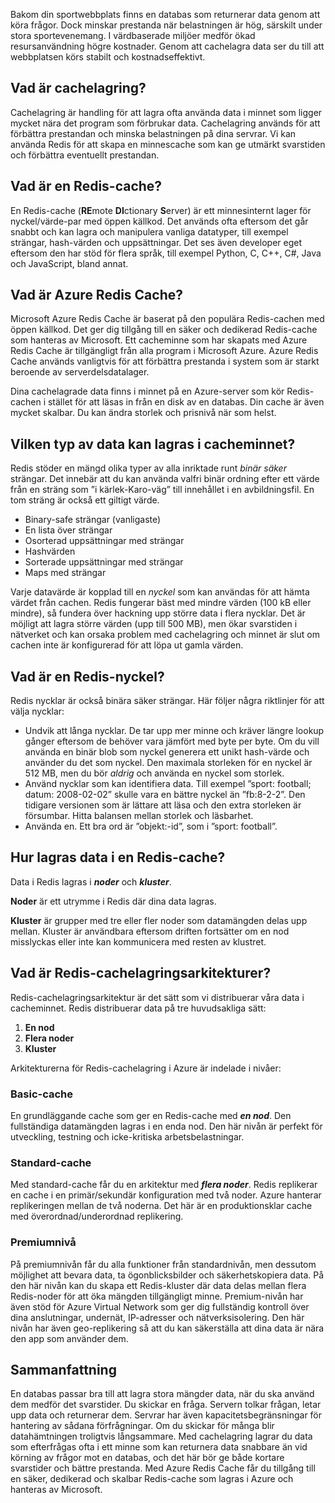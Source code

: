 Bakom din sportwebbplats finns en databas som returnerar data genom att köra frågor. Dock minskar prestanda när belastningen är hög, särskilt under stora sportevenemang. I värdbaserade miljöer medför ökad resursanvändning högre kostnader. Genom att cachelagra data ser du till att webbplatsen körs stabilt och kostnadseffektivt.

## <a name="what-is-caching"></a>Vad är cachelagring?

Cachelagring är handling för att lagra ofta använda data i minnet som ligger mycket nära det program som förbrukar data. Cachelagring används för att förbättra prestandan och minska belastningen på dina servrar. Vi kan använda Redis för att skapa en minnescache som kan ge utmärkt svarstiden och förbättra eventuellt prestandan.

## <a name="what-is-a-redis-cache"></a>Vad är en Redis-cache?

En Redis-cache (**RE**mote **DI**ctionary **S**erver) är ett minnesinternt lager för nyckel/värde-par med öppen källkod. Det används ofta eftersom det går snabbt och kan lagra och manipulera vanliga datatyper, till exempel strängar, hash-värden och uppsättningar. Det ses även developer eget eftersom den har stöd för flera språk, till exempel Python, C, C++, C#, Java och JavaScript, bland annat.

## <a name="what-is-azure-redis-cache"></a>Vad är Azure Redis Cache?

Microsoft Azure Redis Cache är baserat på den populära Redis-cachen med öppen källkod. Det ger dig tillgång till en säker och dedikerad Redis-cache som hanteras av Microsoft. Ett cacheminne som har skapats med Azure Redis Cache är tillgängligt från alla program i Microsoft Azure. Azure Redis Cache används vanligtvis för att förbättra prestanda i system som är starkt beroende av serverdelsdatalager.

Dina cachelagrade data finns i minnet på en Azure-server som kör Redis-cachen i stället för att läsas in från en disk av en databas. Din cache är även mycket skalbar. Du kan ändra storlek och prisnivå när som helst.

## <a name="what-type-of-data-can-be-stored-in-the-cache"></a>Vilken typ av data kan lagras i cacheminnet?

Redis stöder en mängd olika typer av alla inriktade runt _binär säker_ strängar. Det innebär att du kan använda valfri binär ordning efter ett värde från en sträng som ”i kärlek-Karo-väg” till innehållet i en avbildningsfil. En tom sträng är också ett giltigt värde.

- Binary-safe strängar (vanligaste)
- En lista över strängar
- Osorterad uppsättningar med strängar
- Hashvärden
- Sorterade uppsättningar med strängar
- Maps med strängar

Varje datavärde är kopplad till en _nyckel_ som kan användas för att hämta värdet från cachen. Redis fungerar bäst med mindre värden (100 kB eller mindre), så fundera över hackning upp större data i flera nycklar. Det är möjligt att lagra större värden (upp till 500 MB), men ökar svarstiden i nätverket och kan orsaka problem med cachelagring och minnet är slut om cachen inte är konfigurerad för att löpa ut gamla värden.

## <a name="what-is-a-redis-key"></a>Vad är en Redis-nyckel?
Redis nycklar är också binära säker strängar. Här följer några riktlinjer för att välja nycklar:

- Undvik att långa nycklar. De tar upp mer minne och kräver längre lookup gånger eftersom de behöver vara jämfört med byte per byte. Om du vill använda en binär blob som nyckel generera ett unikt hash-värde och använder du det som nyckel. Den maximala storleken för en nyckel är 512 MB, men du bör _aldrig_ och använda en nyckel som storlek.
- Använd nycklar som kan identifiera data. Till exempel ”sport: football; datum: 2008-02-02” skulle vara en bättre nyckel än ”fb:8-2-2”. Den tidigare versionen som är lättare att läsa och den extra storleken är försumbar. Hitta balansen mellan storlek och läsbarhet.
- Använda en. Ett bra ord är ”objekt:-id”, som i ”sport: football”. 

## <a name="how-is-data-stored-in-a-redis-cache"></a>Hur lagras data i en Redis-cache?

Data i Redis lagras i _**noder**_ och _**kluster**_.

**Noder** är ett utrymme i Redis där dina data lagras.

**Kluster** är grupper med tre eller fler noder som datamängden delas upp mellan. Kluster är användbara eftersom driften fortsätter om en nod misslyckas eller inte kan kommunicera med resten av klustret.

## <a name="what-are-redis-caching-architectures"></a>Vad är Redis-cachelagringsarkitekturer?

Redis-cachelagringsarkitektur är det sätt som vi distribuerar våra data i cacheminnet. Redis distribuerar data på tre huvudsakliga sätt:

1. **En nod**
1. **Flera noder**
1. **Kluster**

Arkitekturerna för Redis-cachelagring i Azure är indelade i nivåer:

### <a name="basic-cache"></a>Basic-cache

En grundläggande cache som ger en Redis-cache med _**en nod**_. Den fullständiga datamängden lagras i en enda nod. Den här nivån är perfekt för utveckling, testning och icke-kritiska arbetsbelastningar.

### <a name="standard-cache"></a>Standard-cache

Med standard-cache får du en arkitektur med _**flera noder**_. Redis replikerar en cache i en primär/sekundär konfiguration med två noder. Azure hanterar replikeringen mellan de två noderna. Det här är en produktionsklar cache med överordnad/underordnad replikering.

### <a name="premium-tier"></a>Premiumnivå

På premiumnivån får du alla funktioner från standardnivån, men dessutom möjlighet att bevara data, ta ögonblicksbilder och säkerhetskopiera data. På den här nivån kan du skapa ett Redis-kluster där data delas mellan flera Redis-noder för att öka mängden tillgängligt minne. Premium-nivån har även stöd för Azure Virtual Network som ger dig fullständig kontroll över dina anslutningar, undernät, IP-adresser och nätverksisolering. Den här nivån har även geo-replikering så att du kan säkerställa att dina data är nära den app som använder dem.

## <a name="summary"></a>Sammanfattning

En databas passar bra till att lagra stora mängder data, när du ska använd dem medför det svarstider. Du skickar en fråga. Servern tolkar frågan, letar upp data och returnerar dem. Servrar har även kapacitetsbegränsningar för hantering av sådana förfrågningar. Om du skickar för många blir datahämtningen troligtvis långsammare. Med cachelagring lagrar du data som efterfrågas ofta i ett minne som kan returnera data snabbare än vid körning av frågor mot en databas, och det här bör ge både kortare svarstider och bättre prestanda. Med Azure Redis Cache får du tillgång till en säker, dedikerad och skalbar Redis-cache som lagras i Azure och hanteras av Microsoft.
